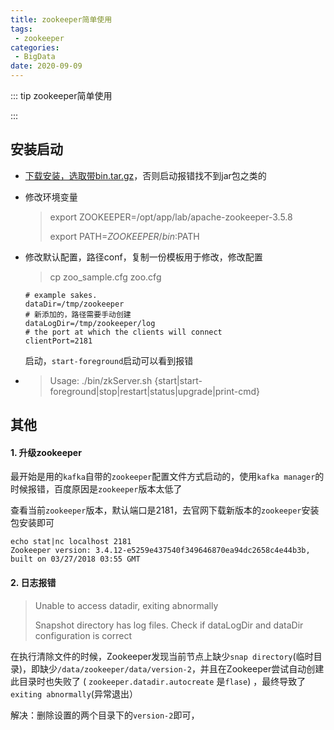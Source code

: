 ```yaml
---
title: zookeeper简单使用
tags:
 - zookeeper
categories:
 - BigData
date: 2020-09-09
---
```


::: tip
zookeeper简单使用

:::

<!-- more -->

## 安装启动

* [下载安装，选取带bin.tar.gz](http://mirror.bit.edu.cn/apache/zookeeper/)，否则启动报错找不到jar包之类的

* 修改环境变量

  > export ZOOKEEPER=/opt/app/lab/apache-zookeeper-3.5.8
  >
  > export PATH=${ZOOKEEPER}/bin:$PATH

* 修改默认配置，路径conf，复制一份模板用于修改，修改配置

  > cp zoo_sample.cfg zoo.cfg
  
  ```properties
  # example sakes.
  dataDir=/tmp/zookeeper
  # 新添加的，路径需要手动创建
  dataLogDir=/tmp/zookeeper/log
  # the port at which the clients will connect
  clientPort=2181
  ```
  
  启动，`start-foreground`启动可以看到报错

* > Usage: ./bin/zkServer.sh {start|start-foreground|stop|restart|status|upgrade|print-cmd}
>



## 其他

#### 1. 升级zookeeper

最开始是用的`kafka`自带的`zookeeper`配置文件方式启动的，使用`kafka manager`的时候报错，百度原因是`zookeeper`版本太低了

查看当前`zookeeper`版本，默认端口是2181，去官网下载新版本的`zookeeper`安装包安装即可

```shell
echo stat|nc localhost 2181
Zookeeper version: 3.4.12-e5259e437540f349646870ea94dc2658c4e44b3b, built on 03/27/2018 03:55 GMT
```

#### 2. 日志报错

> Unable to access datadir, exiting abnormally
>
> Snapshot directory has log files. Check if dataLogDir and dataDir configuration is correct

在执行清除文件的时候，Zookeeper发现当前节点上缺少`snap directory`(临时目录)，即缺少`/data/zookeeper/data/version-2`，并且在Zookeeper尝试自动创建此目录时也失败了 ( `zookeeper.datadir.autocreate` 是`flase`) ，最终导致了`exiting abnormally`(异常退出）

解决：删除设置的两个目录下的`version-2`即可，

